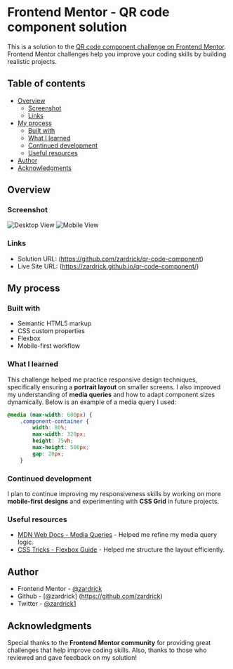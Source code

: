 # Frontend Mentor - QR code component solution

This is a solution to the [QR code component challenge on Frontend Mentor](https://www.frontendmentor.io/challenges/qr-code-component-iux_sIO_H). Frontend Mentor challenges help you improve your coding skills by building realistic projects.

## Table of contents

- [Overview](#overview)
  - [Screenshot](#screenshot)
  - [Links](#links)
- [My process](#my-process)
  - [Built with](#built-with)
  - [What I learned](#what-i-learned)
  - [Continued development](#continued-development)
  - [Useful resources](#useful-resources)
- [Author](#author)
- [Acknowledgments](#acknowledgments)

## Overview

### Screenshot

![Desktop View](./desktop-design.jpg)
![Mobile View](./mobile-design.jpg)

### Links

- Solution URL: (https://github.com/zardrick/qr-code-component)
- Live Site URL: (https://zardrick.github.io/qr-code-component/)

## My process

### Built with

- Semantic HTML5 markup
- CSS custom properties
- Flexbox
- Mobile-first workflow

### What I learned

This challenge helped me practice responsive design techniques, specifically ensuring a **portrait layout** on smaller screens. I also improved my understanding of **media queries** and how to adapt component sizes dynamically. Below is an example of a media query I used:

```css
@media (max-width: 600px) {
    .component-container {
        width: 80%;
        max-width: 320px;
        height: 75vh;
        max-height: 500px;
        gap: 20px;
    }
```

### Continued development

I plan to continue improving my responsiveness skills by working on more **mobile-first designs** and experimenting with **CSS Grid** in future projects.

### Useful resources

- [MDN Web Docs - Media Queries](https://developer.mozilla.org/en-US/docs/Web/CSS/Media_Queries) - Helped me refine my media query logic.
- [CSS Tricks - Flexbox Guide](https://css-tricks.com/snippets/css/a-guide-to-flexbox/) - Helped me structure the layout efficiently.

## Author

- Frontend Mentor - [@zardrick](https://www.frontendmentor.io/profile/zardrick)
- Github - [@zardrick] (https://github.com/zardrick)
- Twitter - [@zardrick1](https://x.com/zardrick1)

## Acknowledgments

Special thanks to the **Frontend Mentor community** for providing great challenges that help improve coding skills. Also, thanks to those who reviewed and gave feedback on my solution!

